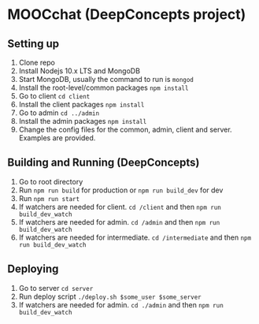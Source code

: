 # MOOCchat (DeepConcepts project)

## Setting up

1. Clone repo
2. Install Nodejs 10.x LTS and MongoDB
3. Start MongoDB, usually the command to run is `mongod`
4. Install the root-level/common packages `npm install`
5. Go to client `cd client`
6. Install the client packages `npm install`
7. Go to admin `cd ../admin`
8. Install the admin packages `npm install`
9. Change the config files for the common, admin, client and server. Examples are provided.

## Building and Running (DeepConcepts)

1. Go to root directory
2. Run `npm run build` for production or `npm run build_dev` for dev
3. Run `npm run start`
4. If watchers are needed for client. `cd /client` and then `npm run build_dev_watch`
3. If watchers are needed for admin. `cd /admin` and then `npm run build_dev_watch`
3. If watchers are needed for intermediate. `cd /intermediate` and then `npm run build_dev_watch`


## Deploying

1. Go to server `cd server`
2. Run deploy script `./deploy.sh $some_user $some_server`
3. If watchers are needed for admin. `cd ./admin` and then `npm run build_dev_watch`
